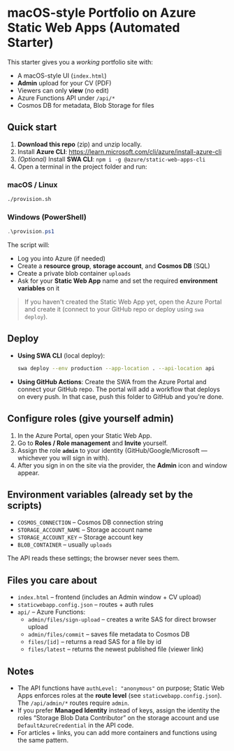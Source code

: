 # macOS-style Portfolio on Azure Static Web Apps (Automated Starter)

This starter gives you a *working* portfolio site with:
- A macOS-style UI (`index.html`)
- **Admin** upload for your CV (PDF)
- Viewers can only **view** (no edit)
- Azure Functions API under `/api/*`
- Cosmos DB for metadata, Blob Storage for files

## Quick start

1. **Download this repo** (zip) and unzip locally.
2. Install **Azure CLI**: https://learn.microsoft.com/cli/azure/install-azure-cli
3. *(Optional)* Install **SWA CLI**: `npm i -g @azure/static-web-apps-cli`
4. Open a terminal in the project folder and run:

### macOS / Linux
```bash
./provision.sh
```

### Windows (PowerShell)
```powershell
.\provision.ps1
```

The script will:
- Log you into Azure (if needed)
- Create a **resource group**, **storage account**, and **Cosmos DB** (SQL)
- Create a private blob container `uploads`
- Ask for your **Static Web App** name and set the required **environment variables** on it

> If you haven't created the Static Web App yet, open the Azure Portal and create it (connect to your GitHub repo or deploy using `swa deploy`).

## Deploy

- **Using SWA CLI** (local deploy):
  ```bash
  swa deploy --env production --app-location . --api-location api
  ```

- **Using GitHub Actions**:
  Create the SWA from the Azure Portal and connect your GitHub repo. The portal will add a workflow that deploys on every push. In that case, push this folder to GitHub and you're done.

## Configure roles (give yourself admin)

1. In the Azure Portal, open your Static Web App.
2. Go to **Roles / Role management** and **Invite** yourself.
3. Assign the role **`admin`** to your identity (GitHub/Google/Microsoft — whichever you will sign in with).
4. After you sign in on the site via the provider, the **Admin** icon and window appear.

## Environment variables (already set by the scripts)

- `COSMOS_CONNECTION` – Cosmos DB connection string
- `STORAGE_ACCOUNT_NAME` – Storage account name
- `STORAGE_ACCOUNT_KEY` – Storage account key
- `BLOB_CONTAINER` – usually `uploads`

The API reads these settings; the browser never sees them.

## Files you care about

- `index.html` – frontend (includes an Admin window + CV upload)
- `staticwebapp.config.json` – routes + auth rules
- `api/` – Azure Functions:
  - `admin/files/sign-upload` – creates a write SAS for direct browser upload
  - `admin/files/commit` – saves file metadata to Cosmos DB
  - `files/[id]` – returns a read SAS for a file by id
  - `files/latest` – returns the newest published file (viewer link)

## Notes

- The API functions have `authLevel: "anonymous"` on purpose; Static Web Apps enforces roles at the **route level** (see `staticwebapp.config.json`). The `/api/admin/*` routes require `admin`.
- If you prefer **Managed Identity** instead of keys, assign the identity the roles “Storage Blob Data Contributor” on the storage account and use `DefaultAzureCredential` in the API code.
- For articles + links, you can add more containers and functions using the same pattern.
